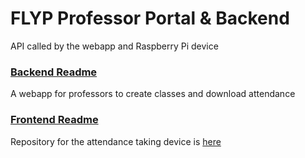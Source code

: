 # FLYP Professor Portal & Backend

API called by the webapp and Raspberry Pi device
### [Backend Readme](backend/README.md)


A webapp for professors to create classes and download attendance 
### [Frontend Readme](frontend/README.md)

Repository for the attendance taking device is [here](https://github.com/collier-watkins/FLYP-Pi-Repo)
